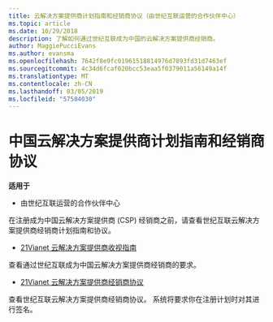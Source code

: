 ```yaml
---
title: 云解决方案提供商计划指南和经销商协议（由世纪互联运营的合作伙伴中心）
ms.topic: article
ms.date: 10/29/2018
description: 了解如何通过世纪互联成为中国的云解决方案提供商经销商。
author: MaggiePucciEvans
ms.author: evansma
ms.openlocfilehash: 7642f8e9fc01961518814976d7893fd31d7463ef
ms.sourcegitcommit: 4c34d6fcaf020bcc53eaa5f0379011a56149a14f
ms.translationtype: MT
ms.contentlocale: zh-CN
ms.lasthandoff: 03/05/2019
ms.locfileid: "57584030"
---
```

# <a name="china-cloud-solution-provider-program-guide-and-reseller-agreement"></a>中国云解决方案提供商计划指南和经销商协议
**适用于**

-   由世纪互联运营的合作伙伴中心

在注册成为中国云解决方案提供商 (CSP) 经销商之前，请查看世纪互联云解决方案提供商经销商计划指南和协议。

-   [21Vianet 云解决方案提供商收视指南](https://www.21vbluecloud.com/office365/SolProv_programguide/)

查看通过世纪互联成为中国云解决方案提供商经销商的要求。

-   [21Vianet 云解决方案提供商经销商协议](https://www.21vbluecloud.com/office365/ResellerAgr/)

查看世纪互联云解决方案提供商经销商协议。 系统将要求你在注册计划时对其进行签名。 

